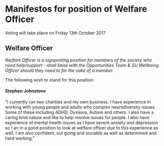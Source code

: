 ﻿# Manifestos for position of Welfare Officer 

Voting will take place on Friday 13th October 2017

## Welfare Officer
*Welfare Officer is a signposting position for members of the society who need help/support - shall liaise with the Opportunities Team & SU Wellbeing Officer should they need to for the sake of a member.*

The following wish to stand for this position: 

#### Stephen Johnstone
"I currently run two charities and my own business. I have experience in working with young people and adults who complex neurodiversity issues. Some of these including ADHD, Dyslexia, Autism and others. I also have a caring kind nature and like to help resolve issues for people. I also have experience of mental health issues as I have severe anxiety and depression so I an in a good position to look at welfare officer due to this experience as well. I am also confident, out going and sociable as well as determined and hard working."

